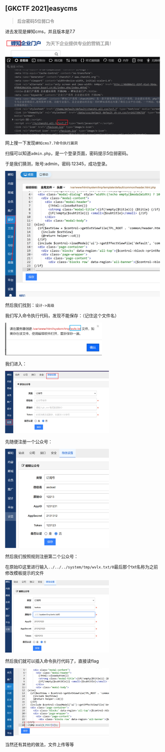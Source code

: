 ## [GKCTF 2021]easycms

> 后台密码5位弱口令

进去发现是蝉知cms，并且版本是7.7

![image-20230414224008907](https://raw.githubusercontent.com/leekosss/photoBed/master/202304142240994.png)

网上搜一下发现`蝉知cms7.7命令执行漏洞`

扫描可以知道`admin.php`，是一个登录页面，密码提示5位弱密码。

于是我们猜测，账号:admin，密码:12345，成功登录。

![image-20230414224340099](https://raw.githubusercontent.com/leekosss/photoBed/master/202304142243221.png)

然后我们找到：`设计->高级`

我们写入命令执行代码，发现不能保存：（记住这个文件名）

<img src="https://raw.githubusercontent.com/leekosss/photoBed/master/202304142245535.png" alt="image-20230414224515500" style="zoom:33%;" />

我们进入：

<img src="https://raw.githubusercontent.com/leekosss/photoBed/master/202304142245355.png" alt="image-20230414224554279" style="zoom: 33%;" />

先随便注册一个公众号：

<img src="https://raw.githubusercontent.com/leekosss/photoBed/master/202304142246123.png" alt="image-20230414224637051" style="zoom: 33%;" />

然后我们按照规则注册第二个公众号：

在原始ID这里进行输入`../../../system/tmp/wvlx.txt/0`最后那个txt名称为之前修改模板提示的文件

<img src="https://raw.githubusercontent.com/leekosss/photoBed/master/202304142254771.png" alt="image-20230414225443686" style="zoom:33%;" />

然后我们就可以插入命令执行代码了，直接读flag

<img src="https://raw.githubusercontent.com/leekosss/photoBed/master/202304142253394.png" alt="image-20230414225340308" style="zoom:33%;" />

当然还有其他的做法，文件上传等等




